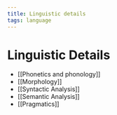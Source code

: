 ```yaml
---
title: Linguistic details
tags: language
---
```


# Linguistic Details
- [[Phonetics and phonology]]
- [[Morphology]]
- [[Syntactic Analysis]]
- [[Semantic Analysis]]
- [[Pragmatics]]




